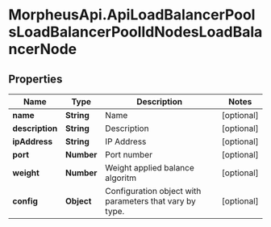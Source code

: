 # MorpheusApi.ApiLoadBalancerPoolsLoadBalancerPoolIdNodesLoadBalancerNode

## Properties

Name | Type | Description | Notes
------------ | ------------- | ------------- | -------------
**name** | **String** | Name | [optional] 
**description** | **String** | Description | [optional] 
**ipAddress** | **String** | IP Address | [optional] 
**port** | **Number** | Port number | [optional] 
**weight** | **Number** | Weight applied balance algoritm | [optional] 
**config** | **Object** | Configuration object with parameters that vary by type. | [optional] 


